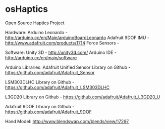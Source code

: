 osHaptics
=========

Open Source Haptics Project

Hardware:
Arduino Leonardo - http://arduino.cc/en/Main/arduinoBoardLeonardo
Adafruit 9DOF IMU - http://www.adafruit.com/products/1714
Force Sensors - 


Software:
Unity 3D - http://unity3d.com/
Arduino IDE - http://arduino.cc/en/main/software


Arduino Libraries:
Adafruit Unified Sensor Library on Github - https://github.com/adafruit/Adafruit_Sensor

LSM303DLHC Library on Github - https://github.com/adafruit/Adafruit_LSM303DLHC

L3GD20 Library on Github - https://github.com/adafruit/Adafruit_L3GD20_U

Adafruit 9DOF Library on Github - https://github.com/adafruit/Adafruit_9DOF


Hand Model:
http://www.blendswap.com/blends/view/17297
